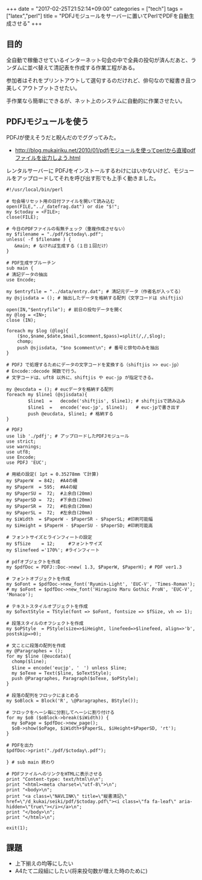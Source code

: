 +++
date = "2017-02-25T21:52:14+09:00"
categories = ["tech"]
tags = ["latex","perl"]
title = "PDFJモジュールをサーバーに置いてPerlでPDFを自動生成させる"
+++

## 目的
全自動で稼働させているインターネット句会の中で全員の投句が済んだあと、ランダムに並べ替えて清記表を作成する作業工程がある。

参加者はそれをプリントアウトして選句するのだけれど、俳句なので縦書き且つ美しくアウトプットさせたい。

手作業なら簡単にできるが、ネット上のシステムに自動的に作業させたい。

## PDFJモジュールを使う

PDFJが使えそうだと睨んだのでググってみた。

* http://blog.mukairiku.net/2010/01/pdfjモジュールを使ってperlから直接pdfファイルを出力しよう.html

レンタルサーバーに PDFJをインストールするわけにはいかないけど、モジュールをアップロードしてそれを呼び出す形でも上手く動きました。

```{bash}
#!/usr/local/bin/perl

# 句会場リセット用の日付ファイルを開いて読み込む
open(FILE,"../_datefrag.dat") or die "$!";
my $ctoday = <FILE>;
close(FILE);

# 今日のPDFファイルの有無チェック（重複作成させない）
my $filename = "./pdf/$ctoday\.pdf";
unless( -f $filename ) {
   &main; # なければ生成する（１日１回だけ）
}

# PDF生成サブルーチン
sub main {
# 清記データの抽出
use Encode;

my $entryfile = "../data/entry.dat"; # 清記元データ（作者名が入ってる）
my @sjisdata = (); # 抽出したデータを格納する配列（文字コードは shiftjis）

open(IN,"$entryfile"); # 前日の投句データを開く
my @log = <IN>;
close (IN);

foreach my $log (@log){
	($no,$name,$date,$mail,$comment,$pass)=split(/,/,$log);
	chomp;
	push @sjisdata, "$no $comment\n"; # 番号と俳句のみを抽出
}

# PDFJ で処理するためにデータの文字コードを変換する（shiftjis >> euc-jp）
# Encode::decode 関数で行う。
# 文字コードは、uft8 以外に、shiftjis や euc-jp が指定できる。  

my @eucdata = (); # eucデータを格納する配列
foreach my $line1 (@sjisdata){
        $line1  =   decode('shiftjis', $line1); # shiftjisで読み込み
        $line1  =   encode('euc-jp', $line1);   # euc-jpで書き出す
        push @eucdata, $line1; # 格納する
}

# PDFJ
use lib './pdfj'; # アップロードしたPDFJモジュール
use strict;
use warnings;
use utf8;
use Encode;
use PDFJ 'EUC';

# 用紙の設定( 1pt = 0.35278mm て計算)
my $PaperW  = 842;  #A4の横
my $PaperH  = 595;  #A4の縦
my $PaperSU =  72;  #上余白(20mm)
my $PaperSD =  72;  #下余白(20mm)
my $PaperSR =  72;  #右余白(20mm)
my $PaperSL =  72;  #左余白(20mm)
my $iWidth  = $PaperW - $PaperSR - $PaperSL; #印刷可能幅
my $iHeight = $PaperH - $PaperSU - $PaperSD; #印刷可能高

# フォントサイズとラインフィートの設定
my $fSize    = 12;     #フォントサイズ
my $linefeed ='170%'; #ラインフィート

# pdfオブジェクトを作成
my $pdfDoc = PDFJ::Doc->new( 1.3, $PaperW, $PaperH); # PDF ver1.3

# フォントオブジェクトを作成
my $oFont = $pdfDoc->new_font('Ryumin-Light', 'EUC-V', 'Times-Roman');
# my $oFont = $pdfDoc->new_font('Hiragino Maru Gothic ProN', 'EUC-V', 'Monaco');

# テキストスタイルオブジェクトを作成
my $oTextStyle = TStyle(font => $oFont, fontsize => $fSize, vh => 1);

# 段落スタイルのオフシェクトを作成
my $oPStyle  = PStyle(size=>$iHeight, linefeed=>$linefeed, align=>'b', postskip=>0);

# 文ことに段落の配列を作成
my @Paragraphes = ();
for my $line (@eucdata){
  chomp($line);
  $line = encode('eucjp', '　') unless $line;
  my $oTexe = Text($line, $oTextStyle);
  push @Paragraphes, Paragraph($oTexe, $oPStyle);
}

# 段落の配列をフロックにまとめる
my $oBlock = Block('R', \@Paragraphes, BStyle());

# フロックをヘーシ毎に分割してヘーシに割り付ける
for my $oB ($oBlock->break($iWidth)) {
  my $oPage = $pdfDoc->new_page();
  $oB->show($oPage, $iWidth+$PaperSL, $iHeight+$PaperSD, 'rt');
}

# PDFを出力
$pdfDoc->print("./pdf/$ctoday\.pdf");

} # sub main 終わり

# PDFファイルへのリンクをHTMLに表示させる
print "Content-type: text/html\n\n";
print "<html><meta charset=\"utf-8\">\n";
print "<body>\n";
print "<a class=\"NAVLINK\" title=\"縦書清記\" href=\"/d_kukai/seiki/pdf/$ctoday.pdf\"><i class=\"fa fa-leaf\" aria-hidden=\"true\"></i></a>\n";
print "</body>\n";
print "</html>\n";

exit(1);

```

## 課題

* 上下揃えの均等にしたい
* A4たて二段組にしたい(将来投句数が増えた時のために)

